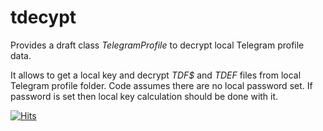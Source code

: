 # tdecypt
Provides a draft class _TelegramProfile_ to decrypt local Telegram profile data.

It allows to get a local key and decrypt _TDF$_ and _TDEF_ files from local Telegram profile folder.
Code assumes there are no local password set. If password is set then local key calculation should be done with it.

[![Hits](https://hits.seeyoufarm.com/api/count/incr/badge.svg?url=https%3A%2F%2Fgithub.com%2Ftitov-vv%2Ftdecypt&count_bg=%230000FF&title_bg=%230000FF&icon=&icon_color=%23E7E7E7&title=%3E&edge_flat=false)](https://hits.seeyoufarm.com)

